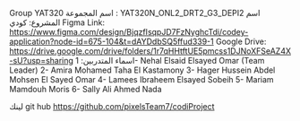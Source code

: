 Group YAT320
 اسم المجموعة : 
YAT320N_ONL2_DRT2_G3_DEPI2
اسم المشروع: كودي
Figma Link:
https://www.figma.com/design/BjqzfIsqpJD7FzNyghcTdi/codey-application?node-id=675-104&t=dAYDdbSQ5ffud339-1
Google Drive:
https://drive.google.com/drive/folders/1r7qHHtftUE5pmcss1DJNoXFSeAZ4X-sU?usp=sharing
اسماء المتدربين:
1- Nehal Elsaid Elsayed Omar (Team Leader)
2- Amira Mohamed Taha El Kastamony
3- Hager Hussein Abdel Mohsen El Sayed Omar
4- Lamees Ibraheem Elsayed Sobeih
5- Mariam Mamdouh Moris
6- Sally Ali Ahmed Nada

لينك git hub
https://github.com/pixelsTeam7/codiProject 
